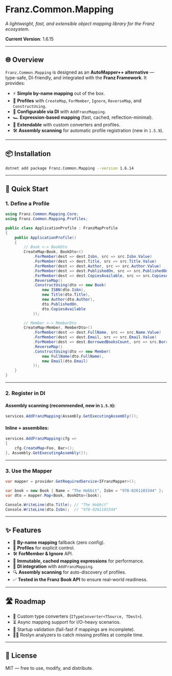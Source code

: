 ﻿# **Franz.Common.Mapping**

*A lightweight, fast, and extensible object mapping library for the Franz ecosystem.*

**Current Version**: 1.6.15

---

## 🌐 Overview

`Franz.Common.Mapping` is designed as an **AutoMapper++ alternative** — type-safe, DI-friendly, and integrated with the **Franz Framework**.
It provides:

* ⚡ **Simple by-name mapping** out of the box.
* 📑 **Profiles** with `CreateMap`, `ForMember`, `Ignore`, `ReverseMap`, and `ConstructUsing`.
* 🔧 **Configurable via DI** with `AddFranzMapping`.
* 🏎 **Expression-based mapping** (fast, cached, reflection-minimal).
* 🧩 **Extendable** with custom converters and profiles.
* 🛠 **Assembly scanning** for automatic profile registration (new in `1.5.9`).

---

## 📦 Installation

```bash
dotnet add package Franz.Common.Mapping --version 1.6.14
```

---

## 🚀 Quick Start

### 1. Define a Profile

```csharp
using Franz.Common.Mapping.Core;
using Franz.Common.Mapping.Profiles;

public class ApplicationProfile : FranzMapProfile
{
    public ApplicationProfile()
    {
        // Book <-> BookDto
        CreateMap<Book, BookDto>()
            .ForMember(dest => dest.Isbn, src => src.Isbn.Value)
            .ForMember(dest => dest.Title, src => src.Title.Value)
            .ForMember(dest => dest.Author, src => src.Author.Value)
            .ForMember(dest => dest.PublishedOn, src => src.PublishedOn)
            .ForMember(dest => dest.CopiesAvailable, src => src.CopiesAvailable)
            .ReverseMap()
            .ConstructUsing(dto => new Book(
                new ISBN(dto.Isbn),
                new Title(dto.Title),
                new Author(dto.Author),
                dto.PublishedOn,
                dto.CopiesAvailable
            ));

        // Member <-> MemberDto
        CreateMap<Member, MemberDto>()
            .ForMember(dest => dest.FullName, src => src.Name.Value)
            .ForMember(dest => dest.Email, src => src.Email.Value)
            .ForMember(dest => dest.BorrowedBooksCount, src => src.BorrowedBooks.Count)
            .ReverseMap()
            .ConstructUsing(dto => new Member(
                new FullName(dto.FullName),
                new Email(dto.Email)
            ));
    }
}
```

---

### 2. Register in DI

#### Assembly scanning (recommended, new in `1.5.9`):

```csharp
services.AddFranzMapping(Assembly.GetExecutingAssembly());
```

#### Inline + assemblies:

```csharp
services.AddFranzMapping(cfg =>
{
    cfg.CreateMap<Foo, Bar>();
}, Assembly.GetExecutingAssembly());
```

---

### 3. Use the Mapper

```csharp
var mapper = provider.GetRequiredService<IFranzMapper>();

var book = new Book { Name = "The Hobbit", Isbn = "978-0261103344" };
var dto = mapper.Map<Book, BookDto>(book);

Console.WriteLine(dto.Title); // "The Hobbit"
Console.WriteLine(dto.Isbn);  // "978-0261103344"
```

---

## ✨ Features

* 🔄 **By-name mapping** fallback (zero config).
* 🎯 **Profiles** for explicit control.
* 🛠 **ForMember & Ignore** API.
* 💾 **Immutable, cached mapping expressions** for performance.
* 🧩 **DI integration** with `AddFranzMapping`.
* 🔍 **Assembly scanning** for auto-discovery of profiles.
* ✅ **Tested in the Franz Book API** to ensure real-world readiness.

---

## 🛣 Roadmap

* 🔌 Custom type converters (`ITypeConverter<TSource, TDest>`).
* ⏳ Async mapping support for I/O-heavy scenarios.
* 🚨 Startup validation (fail-fast if mappings are incomplete).
* 🧑‍💻 Roslyn analyzers to catch missing profiles at compile time.

---

## 📜 License

MIT — free to use, modify, and distribute.

